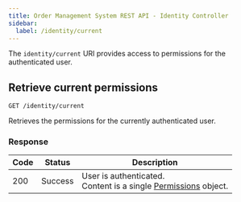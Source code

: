 ```yaml
---
title: Order Management System REST API - Identity Controller
sidebar:
  label: /identity/current
---
```


The `identity/current` URI provides access to permissions for the authenticated user.

## Retrieve current permissions

`GET /identity/current`

Retrieves the permissions for the currently authenticated user.

### Response

| Code | Status  | Description |
|------|---------|-------------|
| 200  | Success | User is authenticated.<br>Content is a single [Permissions](../../../proto/oms2/#permissions) object. |
